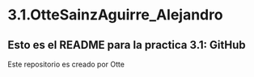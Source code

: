 # 3.1.OtteSainzAguirre_Alejandro
## Esto es el README para la practica 3.1: GitHub
Este repositorio es creado por Otte 
